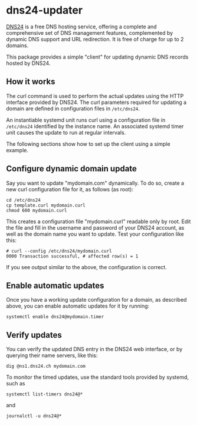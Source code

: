 # dns24-updater

[DNS24](https://www.dns24.ch) is a free DNS hosting service, offering a
complete and comprehensive set of DNS management features, complemented by
dynamic DNS support and URL redirection. It is free of charge for up to 2
domains.

This package provides a simple "client" for updating dynamic DNS records hosted
by DNS24.

## How it works

The curl command is used to perform the actual updates using the HTTP interface
provided by DNS24.  The curl parameters required for updating a domain are
defined in configuration files in `/etc/dns24`.

An instantiable systemd unit runs curl using a configuration file in
`/etc/dns24` identified by the instance name. An associated systemd timer unit
causes the update to run at regular intervals.

The following sections show how to set up the client using a simple
example.

## Configure dynamic domain update

Say you want to update "mydomain.com" dynamically. To do so, create a new curl
configuration file for it, as follows (as root):

    cd /etc/dns24
    cp template.curl mydomain.curl
    chmod 600 mydomain.curl

This creates a configuration file "mydomain.curl" readable only by root. Edit
the file and fill in the username and password of your DNS24 account, as well
as the domain name you want to update. Test your configuration like this:

    # curl --config /etc/dns24/mydomain.curl
    0000 Transaction successful, # affected row(s) = 1

If you see output similar to the above, the configuration is correct.

## Enable automatic updates

Once you have a working update configuration for a domain, as described above,
you can enable automatic updates for it by running:

    systemctl enable dns24@mydomain.timer

## Verify updates

You can verify the updated DNS entry in the DNS24 web interface, or by querying
their name servers, like this:

    dig @ns1.dns24.ch mydomain.com

To monitor the timed updates, use the standard tools provided by systemd, such
as 

    systemctl list-timers dns24@*

and

    journalctl -u dns24@*
